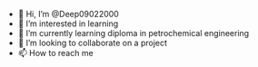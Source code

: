 - 👋 Hi, I’m @Deep09022000
- 👀 I’m interested in learning
- 🌱 I’m currently learning diploma in petrochemical engineering 
- 💞️ I’m looking to collaborate on a project
- 📫 How to reach me

<!---
Deep09022000/Deep09022000 is a ✨ special ✨ repository because its `README.md` (this file) appears on your GitHub profile.
You can click the Preview link to take a look at your changes.
--->
